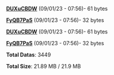[**DUXuCBDW**](/data/DUXuCBDW.txt) (09/01/23 - 07:56)- 61 bytes

[**FyQB7PaS**](/data/FyQB7PaS.txt) (09/01/23 - 07:56)- 32 bytes

[**DUXuCBDW**](/data/DUXuCBDW.txt) (09/01/23 - 07:56)- 61 bytes

[**FyQB7PaS**](/data/FyQB7PaS.txt) (09/01/23 - 07:56)- 32 bytes

**Total Datas**: 3449

**Total Size**: 21.89 MB / 21.9 MB